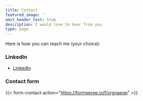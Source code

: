 ```yaml
---
title: Contact
featured_image: ''
omit_header_text: true
description: I would love to hear from you
type: page
---
```


Here is how you can reach me (your choice): 

### LinkedIn
- [LinkedIn](https://www.linkedin.com/in/benoitdesligneris/)

### Contact form
{{< form-contact action="https://formspree.io/f/xrgnaeqp"  >}}


